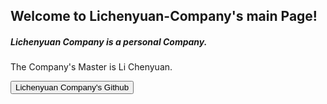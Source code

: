 ## Welcome to Lichenyuan-Company's main Page!

##### Lichenyuan Company is a personal Company.

The Company's Master is Li Chenyuan.

<script>
    fuction goto()
    { 	
        window.location.href='https://github.com/Lichenyuan-Company'
    }
</script>

<button  onclick="goto()">Lichenyuan Company's Github</button>
